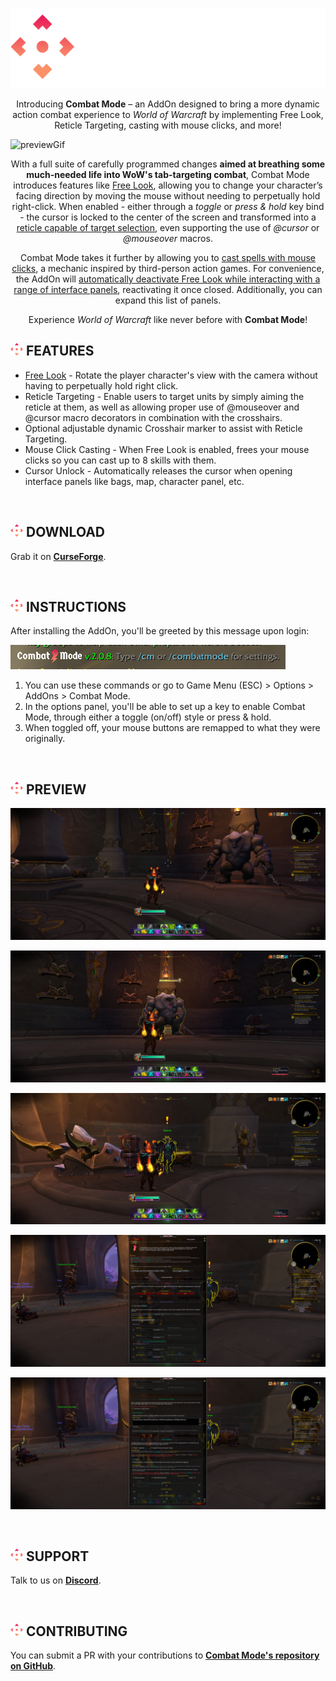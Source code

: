 
<p align="center">
  <img width="512" height="128" src="./cmtitle.svg">
</p>

<p align="center">
Introducing <strong>Combat Mode</strong> – an AddOn designed to bring a more dynamic action combat experience to <em>World of Warcraft</em> by implementing Free Look, Reticle Targeting, casting with mouse clicks, and more!
</center>

![previewGif](./previewGif.gif)


<p align="center">
With a full suite of carefully programmed changes <strong>aimed at breathing some much-needed life into WoW's tab-targeting combat</strong>, Combat Mode introduces features like <ins>Free Look</ins>, allowing you to change your character’s facing direction by moving the mouse without needing to perpetually hold right-click. When enabled - either through a <em>toggle</em> or <em>press & hold</em> key bind - the cursor is locked to the center of the screen and transformed into a <ins>reticle capable of target selection</ins>, even supporting the use of <em>@cursor</em> or <em>@mouseover</em> macros.
</center>
<p align="center">
Combat Mode takes it further by allowing you to <ins>cast spells with mouse clicks</ins>, a mechanic inspired by third-person action games. For convenience, the AddOn will <ins>automatically deactivate Free Look while interacting with a range of interface panels</ins>, reactivating it once closed. Additionally, you can expand this list of panels.
</center>
<p align="center">
Experience <em>World of Warcraft</em> like never before with <strong>Combat Mode</strong>!
</center>


<br />

## <img width="20" height="20" src="./cmlogo.svg"> FEATURES
- [Free Look](https://en.wikipedia.org/wiki/Free_look) - Rotate the player character's view with the camera without having to perpetually hold right click.
- Reticle Targeting - Enable users to target units by simply aiming the reticle at them, as well as allowing proper use of @mouseover and @cursor macro decorators in combination with the crosshairs.
- Optional adjustable dynamic Crosshair marker to assist with Reticle Targeting.
- Mouse Click Casting - When Free Look is enabled, frees your mouse clicks so you can cast up to 8 skills with them.
- Cursor Unlock - Automatically releases the cursor when opening interface panels like bags, map, character panel, etc.

<br />

## <img width="20" height="20" src="./cmlogo.svg"> DOWNLOAD

Grab it on [**CurseForge**](https://www.curseforge.com/wow/addons/combat-mode).

<br />

## <img width="20" height="20" src="./cmlogo.svg"> INSTRUCTIONS

After installing the AddOn, you'll be greeted by this message upon login:

![previewMsg](./previewMsg.png)

1. You can use these commands or go to Game Menu (ESC) > Options > AddOns > Combat Mode.
2. In the options panel, you'll be able to set up a key to enable Combat Mode, through either a toggle (on/off) style or press & hold.
3. When toggled off, your mouse buttons are remapped to what they were originally.

<br />

## <img width="20" height="20" src="./cmlogo.svg"> PREVIEW

![preview1](./preview1.jpg)

![preview2](./preview2.jpg)

![preview3](./preview3.jpg)

![previewConfig1](./previewConfig1.jpg)

![previewConfig2](./previewConfig2.jpg)

<br />

## <img width="20" height="20" src="./cmlogo.svg"> SUPPORT

Talk to us on [**Discord**](https://www.discord.gg/5mwBSmz).

<br />

## <img width="20" height="20" src="./cmlogo.svg"> CONTRIBUTING

You can submit a PR with your contributions to [**Combat Mode's repository on GitHub**](https://github.com/djsmithdev/combatmode).

<br />